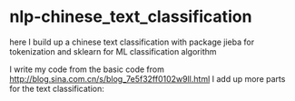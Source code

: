 # nlp-chinese_text_classification
here I build up a chinese text classification with package jieba for tokenization and sklearn for ML classification algorithm

I write my code from the basic code from http://blog.sina.com.cn/s/blog_7e5f32ff0102w9ll.html
I add up more parts for the text classification:
